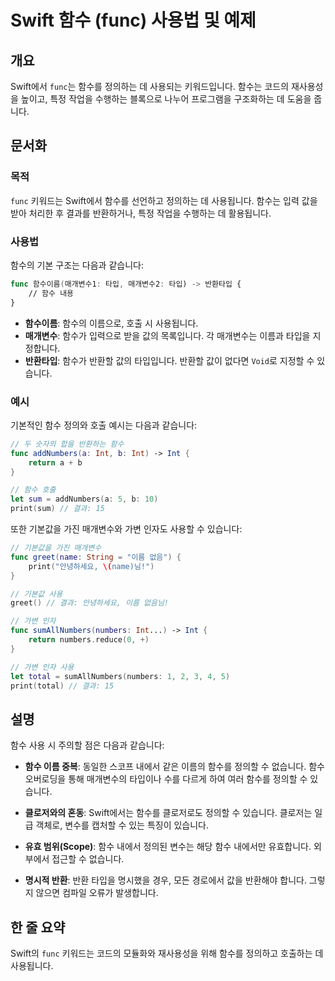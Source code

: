 <!--
Meta Description: # Swift 함수 (func) 사용법 및 예제 ## 개요 Swift에서 `func`는 함수를 정의하는 데 사용되는 키워드입니다. 함수는 코드의 재사용성을 높이고, 특정 작업을 수행하는 블록으로 나누어 프로그램을 구조화하는 데 도움을 줍니다. ## 문서화 ### 목적 ...
Meta Keywords: func, 함수를, 있습니다, int, swift
-->

# Swift 함수 (func) 사용법 및 예제

## 개요
Swift에서 `func`는 함수를 정의하는 데 사용되는 키워드입니다. 함수는 코드의 재사용성을 높이고, 특정 작업을 수행하는 블록으로 나누어 프로그램을 구조화하는 데 도움을 줍니다.

## 문서화

### 목적
`func` 키워드는 Swift에서 함수를 선언하고 정의하는 데 사용됩니다. 함수는 입력 값을 받아 처리한 후 결과를 반환하거나, 특정 작업을 수행하는 데 활용됩니다.

### 사용법
함수의 기본 구조는 다음과 같습니다:

```swift
func 함수이름(매개변수1: 타입, 매개변수2: 타입) -> 반환타입 {
    // 함수 내용
}
```

- **함수이름**: 함수의 이름으로, 호출 시 사용됩니다.
- **매개변수**: 함수가 입력으로 받을 값의 목록입니다. 각 매개변수는 이름과 타입을 지정합니다.
- **반환타입**: 함수가 반환할 값의 타입입니다. 반환할 값이 없다면 `Void`로 지정할 수 있습니다.

### 예시
기본적인 함수 정의와 호출 예시는 다음과 같습니다:

```swift
// 두 숫자의 합을 반환하는 함수
func addNumbers(a: Int, b: Int) -> Int {
    return a + b
}

// 함수 호출
let sum = addNumbers(a: 5, b: 10)
print(sum) // 결과: 15
```

또한 기본값을 가진 매개변수와 가변 인자도 사용할 수 있습니다:

```swift
// 기본값을 가진 매개변수
func greet(name: String = "이름 없음") {
    print("안녕하세요, \(name)님!")
}

// 기본값 사용
greet() // 결과: 안녕하세요, 이름 없음님!

// 가변 인자
func sumAllNumbers(numbers: Int...) -> Int {
    return numbers.reduce(0, +)
}

// 가변 인자 사용
let total = sumAllNumbers(numbers: 1, 2, 3, 4, 5)
print(total) // 결과: 15
```

## 설명
함수 사용 시 주의할 점은 다음과 같습니다:

- **함수 이름 중복**: 동일한 스코프 내에서 같은 이름의 함수를 정의할 수 없습니다. 함수 오버로딩을 통해 매개변수의 타입이나 수를 다르게 하여 여러 함수를 정의할 수 있습니다.
  
- **클로저와의 혼동**: Swift에서는 함수를 클로저로도 정의할 수 있습니다. 클로저는 일급 객체로, 변수를 캡처할 수 있는 특징이 있습니다.

- **유효 범위(Scope)**: 함수 내에서 정의된 변수는 해당 함수 내에서만 유효합니다. 외부에서 접근할 수 없습니다.

- **명시적 반환**: 반환 타입을 명시했을 경우, 모든 경로에서 값을 반환해야 합니다. 그렇지 않으면 컴파일 오류가 발생합니다.

## 한 줄 요약
Swift의 `func` 키워드는 코드의 모듈화와 재사용성을 위해 함수를 정의하고 호출하는 데 사용됩니다.